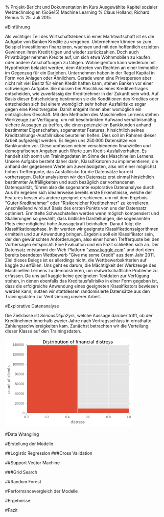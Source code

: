 % Projekt-Bericht und Dokumentation im Kurs Ausgewählte Kapitel sozialer Webtechnologien (SoSe15) 
    Machine Learning 
% Claus Holland; Richard Remus
% 25. Juli 2015



#Einführung

Als wichtiger Teil des Wirtschaftslebens in einer Marktwirtschaft ist es die Aufgabe von Banken Kredite zu vergeben. Unternehmen können so zum Beispiel Investitionen finanzieren, wachsen und mit den hoffentlich erzielten Gewinnen ihren Kredit tilgen und wieder zurückzahlen. 
Doch auch Privatbürger nehmen Kredite auf, um sich etwa Wohnmobilen zu kaufen oder andere Anschaffungen zu tätigen. Wohneigentum kann wiederum mit Hypotheken belastet werden, dem Abtreten von Rechten an einer Immobilie im Gegenzug für ein Darlehen. Unternehmen haben in der Regel Kapital in Form von Anlagen oder Ähnlichem. Gerade wenn eine Privatperson aber nicht mit viel Besitz für einen Kredit haften kann, stehen Banken vor einer schwierigen Aufgabe. Sie müssen bei Abschluss eines Kreditvertrages entscheiden, wie zuverlässig der Kreditnehmer in der Zukunft sein wird. Auf Basis dieser Entscheidung bestimmen sie die Konditionen des Kredites oder entscheiden sich bei einem womöglich sehr hohen Ausfallrisiko sogar gegen eine Kreditvergabe. Damit entgeht ihnen aber womöglich ein einträgliches Geschäft.
Mit den Methoden des Maschinellen Lernens stehen Werkzeuge zur Verfügung, um mit beschränkten Aufwand verhältnismäßig sichere Aussagen zu treffen, die einen potenziellen Bankkunden anhand bestimmter Eigenschaften, sogenannter Features, hinsichtlich seines Kreditzahlungs-Ausfallrisikos beurteilen helfen. Dies soll im Rahmen dieser Arbeit aufgezeigt werden.
Es liegen uns 250.000 Datensätze von Bankkunden vor. Diese umfassen neben verschiedenen finanziellen und demografischen Angaben auch Werte zum Kredit-Ausfallverhalten. Es handelt sich somit um Trainingsdaten im Sinne des Maschinellen Lernens. Unsere Aufgabe besteht daher darin, Klassifikatoren zu implementieren, die anhand der gegebenen Werte am zuverlässigsten, also mit einer möglichst hohen Trefferquote, das Ausfallrisiko für die Datensätze korrekt vorhersagen.
Dafür analysieren wir den Datensatz erst einmal hinsichtlich bestimmter Auffälligkeiten und auch bezüglich der vorhandenen Datenqualität, führen also die sogenannte explorative Datenanalyse durch. Aus ihr ergeben sich idealerweise bereits erste Erkenntnisse, welche der Features besser als andere geeignet erschienen, um mit dem Ergebnis "Guter Kreditnehmer" oder "Risikoreicher Kreditnehmer" zu korrelieren. Anschließend wird auf Basis des ersten Punkts von uns der Datensatz optimiert. Ermittelte Schwachstellen werden wenn möglich kompensiert und Skalierungen so gewählt, dass bildliche Darstellungen, die sogenannten Plots eine möglichst hohe Aussagekraft beinhalten. Darauf folgt die Klassifikationsphase. In ihr werden wir geeignete Klassifikationsalgorithmen ermitteln und zur Anwendung bringen. Ergebnis soll ein Klassifikator sein, der den gewünschten Anforderungen, also einer hohen Trefferquote bei den Vorhersagen entspricht.  Eine Evaluation und ein Fazit schließen sich an.
Der Datensatz entstammt der Web-Platform "www.kaggle.com" und dort dem bereits beendeten Wettbewerb "Give me some Credit" aus dem Jahr 2011. Ziel dieses Belegs ist es allerdings nicht, die Wettbewerbskriterien auf kaggle zu erfüllen. Uns geht es darum, die Mächtigkeit der Werkzeuge des Machinellen Lernens zu demonstrieren, um realwirtschaftliche Probleme zu erfassen. Da uns auf kaggle keine geeigneten Testdaten zur Verfügung stehen, in denen ebenfalls das Kreditausfallrisiko in einer Form gegeben ist, dass die erfolgreiche Anwendung eines geeigneten Klassifikators bewiesen werden kann, nutzen wir stattdessen randomisierte Datensätze aus den Trainingsdaten zur  Verifizierung unserer Arbeit.

#Explorative Datenanalyse

Die Zielklasse ist _SeriousDlqin2yrs_, welche Aussage darüber trifft, ob der Kreditnehmer innerhalb zweier Jahre nach Vertragsschluss in ernsthafte Zahlungsschwiereigkeiten kam. Zunächst betrachten wir die Verteilung dieser Klasse auf den Trainingsdaten.

![Verteilung von SeriousDlqin2yrs](img/output_9_1.png-scaled.png)

#Data Wrangling

#Erstellung der Modelle

##Logistic Regression
###Cross Validation

##Support Vector Machine

###Grid Search

##Random Forest

#Performancevergleich der Modelle

#Ergebnisse

#Fazit
